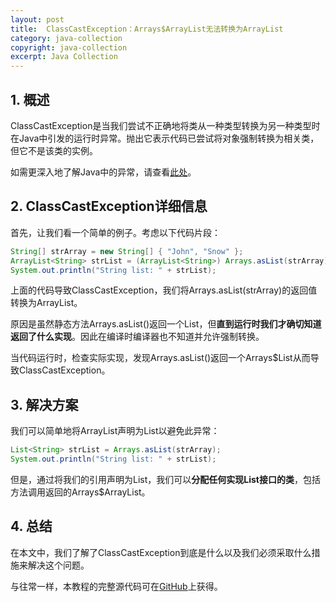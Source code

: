```yaml
---
layout: post
title:  ClassCastException：Arrays$ArrayList无法转换为ArrayList
category: java-collection
copyright: java-collection
excerpt: Java Collection
---
```


## 1. 概述

ClassCastException是当我们尝试不正确地将类从一种类型转换为另一种类型时在Java中引发的运行时异常。抛出它表示代码已尝试将对象强制转换为相关类，但它不是该类的实例。

如需更深入地了解Java中的异常，请查看[此处](https://www.baeldung.com/java-exceptions)。

## 2. ClassCastException详细信息

首先，让我们看一个简单的例子。考虑以下代码片段：

```java
String[] strArray = new String[] { "John", "Snow" };
ArrayList<String> strList = (ArrayList<String>) Arrays.asList(strArray);
System.out.println("String list: " + strList);
```

上面的代码导致ClassCastException，我们将Arrays.asList(strArray)的返回值转换为ArrayList。

原因是虽然静态方法Arrays.asList()返回一个List，但**直到运行时我们才确切知道返回了什么实现**。因此在编译时编译器也不知道并允许强制转换。

当代码运行时，检查实际实现，发现Arrays.asList()返回一个Arrays$List从而导致ClassCastException。

## 3. 解决方案

我们可以简单地将ArrayList声明为List以避免此异常：

```java
List<String> strList = Arrays.asList(strArray);
System.out.println("String list: " + strList);
```

但是，通过将我们的引用声明为List，我们可以**分配任何实现List接口的类**，包括方法调用返回的Arrays$ArrayList。

## 4. 总结

在本文中，我们了解了ClassCastException到底是什么以及我们必须采取什么措施来解决这个问题。

与往常一样，本教程的完整源代码可在[GitHub](https://github.com/tuyucheng7/taketoday-tutorial4j/tree/master/java-core-modules/java-collections-array-list)上获得。
